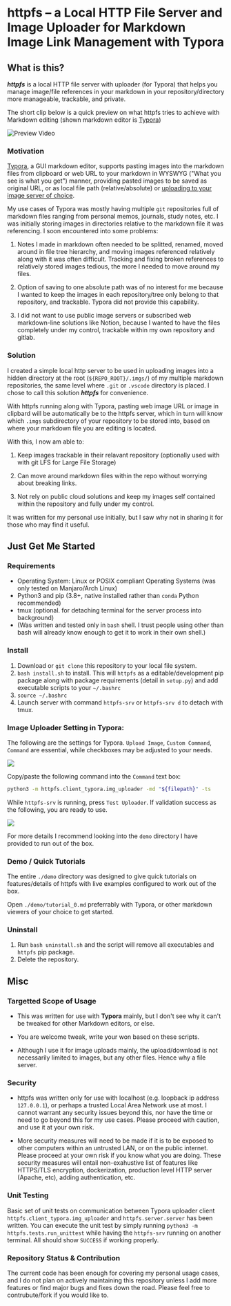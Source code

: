 # httpfs – a Local HTTP File Server and Image Uploader for Markdown Image Link Management with Typora

## What is this?

***httpfs*** is a local HTTP file server with uploader (for Typora) that helps you manage image/file references in your markdown in your repository/directory more manageable, trackable, and private.

The short clip below is a quick preview on what httpfs tries to achieve with Markdown editing (shown markdown editor is [Typora](https://typora.io))

![Preview Video](./demo/preview.gif)

### Motivation
[Typora](https://typora.io), a GUI markdown editor, supports pasting images into the markdown files from clipboard or web URL to your markdown in WYSWYG ("What you see is what you get") manner, providing pasted images to be saved as original URL, or as local file path (relative/absolute) or [uploading to your image server of choice](https://support.typora.io/Upload-Image/).

My use cases of Typora was mostly having multiple `git` repositories full of markdown files ranging from personal memos, journals, study notes, etc. I was initially storing images in directories relative to the markdown file it was referencing. I soon encountered into some problems:

1. Notes I made in markdown often needed to be splitted, renamed, moved around in file tree hierarchy, and moving images referenced relatively along with it was often difficult. Tracking and fixing broken references to relatively stored images tedious, the more I needed to move around my files.

2. Option of saving to one absolute path was of no interest for me because I wanted to keep the images in each repository/tree only belong to that repository, and trackable. Typora did not provide this capability.

3. I did not want to use public image servers or subscribed web markdown-line solutions like Notion, because I wanted to have the files completely under my control, trackable within my own repository and gitlab.

### Solution

I created a simple local http server to be used in uploading images into a hidden directory at the root (`${REPO_ROOT}/.imgs/`) of my multiple markdown repositories, the same level where `.git` or `.vscode` directory is placed. I chose to call this solution ***httpfs*** for convenience.

With httpfs running along with Typora, pasting web image URL or image in clipbard will be automatically be to the httpfs server, which in turn will know which `.imgs` subdirectory of your repository to be stored into, based on where your markdown file you are editing is located.

 With this, I now am able to:

1. Keep images trackable in their relavant repository (optionally used with with git LFS for Large File Storage)

2. Can move around markdown files within the repo without worrying about breaking links.

3. Not rely on public cloud solutions and keep my images self contained within the repository and fully under my control.

It was written for my personal use initially, but I saw why not in sharing it for those who may find it useful.


## Just Get Me Started

### Requirements

- Operating System: Linux or POSIX compliant Operating Systems (was only tested on Manjaro/Arch Linux)
- Python3 and pip (3.8+, native installed rather than `conda` Python recommended)
- tmux (optional. for detaching terminal for the server process into background)
- (Was written and tested only in `bash` shell. I trust people using other than bash will already know enough to get it to work in their own shell.)

### Install
1. Download or `git clone` this repository to your local file system.
2. `bash install.sh` to install. This will `httpfs` as a editable/development pip package along with package requirements (detail in `setup.py`) and add executable scripts to your `~/.bashrc`
3. `source ~/.bashrc`
4. Launch server with command `httpfs-srv` or `httpfs-srv d` to detach with tmux.

### Image Uploader Setting in Typora:

The following are the settings for Typora. `Upload Image`, `Custom Command`, `Command` are essential, while checkboxes may be adjusted to your needs.

![](./demo/defaultDir/.imgs/typora_img_uploader1.png)

Copy/paste the following command into the `Command` text box:

```bash
python3 -m httpfs.client_typora.img_uploader -md "${filepath}" -ts
```

While `httpfs-srv` is running, press `Test Uploader`. If validation success as the following, you are ready to use.

![](./demo/defaultDir/.imgs/typora_img_uploader2.png)


For more details I recommend looking into the `demo` directory I have provided to run out of the box.

### Demo / Quick Tutorials

The entire `./demo` directory was designed to give quick tutorials on features/details of httpfs with live examples configured to work out of the box.

Open  `./demo/tutorial_0.md` preferrably with Typora, or other markdown viewers of your choice to get started.

### Uninstall

1. Run `bash uninstall.sh` and the script will remove all executables and `httpfs` pip package.
2. Delete the repository.

## Misc
### Targetted Scope of Usage

- This was written for use with **Typora** mainly, but I don't see why it can't be tweaked for other Markdown editors, or else.

- You are welcome tweak, write your won based on these scripts.

- Although I use it for image uploads mainly, the upload/download is not necessarily limited to images, but any other files. Hence why a file server.

### Security

- httpfs was written only for use with localhost (e.g. loopback ip address `127.0.0.1`), or perhaps a trusted Local Area Network use at most. I cannot warrant any security issues beyond this, nor have the time or need to go beyond this for my use cases. Please proceed with caution, and use it at your own risk.

- More security measures will need to be made if it is to be exposed to other computers within an untrusted LAN, or on the public internet. Please proceed at your own risk if you know what you are doing. These security measures will entail non-exahustive list of features like HTTPS/TLS encryption, dockerization, production level HTTP server (Apache, etc), adding authentication, etc.

### Unit Testing

Basic set of unit tests on communication between Typora uploader client `httpfs.client_typora.img_uploader` and `httpfs.server.server` has been written. You can execute the unit test by simply running `python3 -m httpfs.tests.run_unittest` while having the `httpfs-srv` running on another terminal. All should show `SUCCESS` if working properly.

### Repository Status & Contribution

The current code has been enough for covering my personal usage cases, and I do not plan on actively maintaining this repository unless I add more features or find major bugs and fixes down the road. Please feel free to contrubute/fork if you would like to.